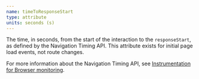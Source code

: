 ```yaml
---
name: timeToResponseStart
type: attribute
units: seconds (s)
---
```


The time, in seconds, from the start of the interaction to the `responseStart`, as defined by the Navigation Timing API. This attribute exists for initial page load events, not route changes.

For more information about the Navigation Timing API, see [Instrumentation for Browser monitoring](/docs/browser/new-relic-browser/page-load-timing-resources/instrumentation-browser-monitoring#navigation-api).